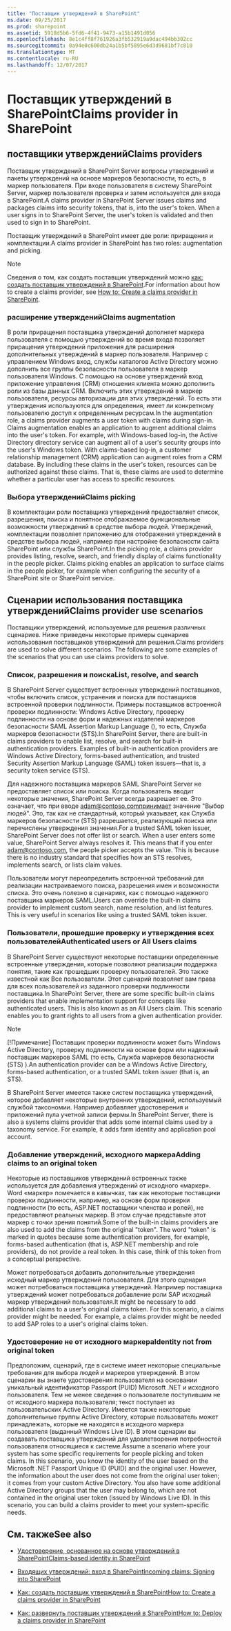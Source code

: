 ```yaml
---
title: "Поставщик утверждений в SharePoint"
ms.date: 09/25/2017
ms.prod: sharepoint
ms.assetid: 5918d5b6-5fd6-4f41-9473-a15b1491d056
ms.openlocfilehash: 8e1c4ff8f761926a3fb532919a9dac494bb302cc
ms.sourcegitcommit: 0a94e0c600db24a1b5bf5895e6d3d9681bf7c810
ms.translationtype: MT
ms.contentlocale: ru-RU
ms.lasthandoff: 12/07/2017
---
```

# <a name="claims-provider-in-sharepoint"></a><span data-ttu-id="bb8f3-102">Поставщик утверждений в SharePoint</span><span class="sxs-lookup"><span data-stu-id="bb8f3-102">Claims provider in SharePoint</span></span>

## <a name="claims-providers"></a><span data-ttu-id="bb8f3-103">поставщики утверждений</span><span class="sxs-lookup"><span data-stu-id="bb8f3-103">Claims providers</span></span>

<span data-ttu-id="bb8f3-p101">Поставщик утверждений в SharePoint Server вопросы утверждений и пакеты утверждений на основе маркеров безопасности, то есть, в маркер пользователя. При входе пользователя в систему SharePoint Server, маркер пользователя проверка и затем используется для входа в SharePoint.</span><span class="sxs-lookup"><span data-stu-id="bb8f3-p101">A claims provider in SharePoint Server issues claims and packages claims into security tokens, that is, into the user's token. When a user signs in to SharePoint Server, the user's token is validated and then used to sign in to SharePoint.</span></span>
  
    
    
<span data-ttu-id="bb8f3-106">Поставщик утверждений в SharePoint имеет две роли: приращения и комплектации.</span><span class="sxs-lookup"><span data-stu-id="bb8f3-106">A claims provider in SharePoint has two roles: augmentation and picking.</span></span>
  
> [!NOTE]
> <span data-ttu-id="bb8f3-107">Сведения о том, как создать поставщик утверждений можно [как: создать поставщик утверждений в SharePoint](how-to-create-a-claims-provider-in-sharepoint.md).</span><span class="sxs-lookup"><span data-stu-id="bb8f3-107">For information about how to create a claims provider, see  [How to: Create a claims provider in SharePoint](how-to-create-a-claims-provider-in-sharepoint.md).</span></span> 
  
    
    


### <a name="claims-augmentation"></a><span data-ttu-id="bb8f3-108">расширение утверждений</span><span class="sxs-lookup"><span data-stu-id="bb8f3-108">Claims augmentation</span></span>

<span data-ttu-id="bb8f3-p102">В роли приращения поставщика утверждений дополняет маркера пользователя с помощью утверждений во время входа позволяет приращения утверждений приложения для расширения дополнительных утверждений в маркер пользователя. Например с управлением Windows вход, службы каталогов Active Directory можно дополнить все группы безопасности пользователя в маркер пользователя Windows. С помощью на основе утверждений вход приложение управления (CRM) отношения клиента можно дополнить роли из базы данных CRM. Включить этих утверждений в маркер пользователя, ресурсы авторизации для этих утверждений. То есть эти утверждения используются для определения, имеет ли конкретному пользователю доступ к определенным ресурсам.</span><span class="sxs-lookup"><span data-stu-id="bb8f3-p102">In the augmentation role, a claims provider augments a user token with claims during sign-in. Claims augmentation enables an application to augment additional claims into the user's token. For example, with Windows-based log-in, the Active Directory directory service can augment all of a user's security groups into the user's Windows token. With claims-based log-in, a customer relationship management (CRM) application can augment roles from a CRM database. By including these claims in the user's token, resources can be authorized against these claims. That is, these claims are used to determine whether a particular user has access to specific resources.</span></span>
  
    
    

### <a name="claims-picking"></a><span data-ttu-id="bb8f3-115">Выбора утверждений</span><span class="sxs-lookup"><span data-stu-id="bb8f3-115">Claims picking</span></span>

<span data-ttu-id="bb8f3-p103">В комплектации роли поставщика утверждений предоставляет список, разрешения, поиска и понятное отображаемое функциональные возможности утверждений в средстве выбора людей. Утверждений, комплектации позволяет приложению для отображения утверждений в средстве выбора людей, например при настройке безопасности сайта SharePoint или службы SharePoint.</span><span class="sxs-lookup"><span data-stu-id="bb8f3-p103">In the picking role, a claims provider provides listing, resolve, search, and friendly display of claims functionality in the people picker. Claims picking enables an application to surface claims in the people picker, for example when configuring the security of a SharePoint site or SharePoint service.</span></span> 
  
    
    

## <a name="claims-provider-use-scenarios"></a><span data-ttu-id="bb8f3-118">Сценарии использования поставщика утверждений</span><span class="sxs-lookup"><span data-stu-id="bb8f3-118">Claims provider use scenarios</span></span>

<span data-ttu-id="bb8f3-p104">Поставщики утверждений, используемые для решения различных сценариев. Ниже приведены некоторые примеры сценариев использования поставщиков утверждений для решения.</span><span class="sxs-lookup"><span data-stu-id="bb8f3-p104">Claims providers are used to solve different scenarios. The following are some examples of the scenarios that you can use claims providers to solve.</span></span>
  
    
    

### <a name="list-resolve-and-search"></a><span data-ttu-id="bb8f3-121">Список, разрешения и поиска</span><span class="sxs-lookup"><span data-stu-id="bb8f3-121">List, resolve, and search</span></span>

<span data-ttu-id="bb8f3-p105">В SharePoint Server существует встроенных утверждений поставщиков, чтобы включить список, устранения и поиска для поставщиков встроенной проверки подлинности. Примеры поставщиков встроенной проверки подлинности: Windows Active Directory, проверку подлинности на основе форм и надежных издателей маркеров безопасности SAML Assertion Markup Language (), то есть, Служба маркеров безопасности (STS).</span><span class="sxs-lookup"><span data-stu-id="bb8f3-p105">In SharePoint Server, there are built-in claims providers to enable list, resolve, and search for built-in authentication providers. Examples of built-in authentication providers are Windows Active Directory, forms-based authentication, and trusted Security Assertion Markup Language (SAML) token issuers—that is, a security token service (STS).</span></span> 
  
    
    
<span data-ttu-id="bb8f3-p106">Для надежного поставщика маркеров SAML SharePoint Server не предоставляет список или поиска. Когда пользователь вводит некоторые значения, SharePoint Server всегда разрешает ее. Это означает, что при вводе adam@contoso.comпринимает значение "Выбор людей". Это, так как не стандартный, который указывает, как Служба маркеров безопасности (STS) разрешается, реализующий поиска или перечислены утверждения значения.</span><span class="sxs-lookup"><span data-stu-id="bb8f3-p106">For a trusted SAML token issuer, SharePoint Server does not offer list or search. When a user enters some value, SharePoint Server always resolves it. This means that if you enter adam@contoso.com, the people picker accepts the value. This is because there is no industry standard that specifies how an STS resolves, implements search, or lists claim values.</span></span>
  
    
    
<span data-ttu-id="bb8f3-p107">Пользователи могут переопределить встроенной требований для реализации настраиваемого поиска, разрешения имен и возможности списка. Это очень полезно в сценариях, как с помощью надежного поставщика маркеров SAML.</span><span class="sxs-lookup"><span data-stu-id="bb8f3-p107">Users can override the built-in claims provider to implement custom search, name resolution, and list features. This is very useful in scenarios like using a trusted SAML token issuer.</span></span>
  
    
    

### <a name="authenticated-users-or-all-users-claims"></a><span data-ttu-id="bb8f3-130">Пользователи, прошедшие проверку и утверждения всех пользователей</span><span class="sxs-lookup"><span data-stu-id="bb8f3-130">Authenticated users or All Users claims</span></span>

<span data-ttu-id="bb8f3-p108">В SharePoint Server существуют некоторые поставщики определенные встроенные утверждения, которые позволяют реализации поддержка понятия, такие как прошедших проверку пользователей. Это также известной как Все пользователи. Этот сценарий позволяет вам права для всех пользователей из заданного проверки подлинности поставщика.</span><span class="sxs-lookup"><span data-stu-id="bb8f3-p108">In SharePoint Server, there are some specific built-in claims providers that enable implementation support for concepts like authenticated users. This is also known as an All Users claim. This scenario enables you to grant rights to all users from a given authentication provider.</span></span>
  
> [!NOTE]
> <span data-ttu-id="bb8f3-134">[!Примечание] Поставщик проверки подлинности может быть Windows Active Directory, проверку подлинности на основе форм или надежный поставщик маркеров SAML (то есть, Служба маркеров безопасности (STS) ).</span><span class="sxs-lookup"><span data-stu-id="bb8f3-134">An authentication provider can be a Windows Active Directory, forms-based authentication, or a trusted SAML token issuer (that is, an STS).</span></span> 
  
    
    

<span data-ttu-id="bb8f3-p109">В SharePoint Server имеется также систем поставщика утверждений, которое добавляет некоторые внутренних утверждений, используемый службой таксономии. Например добавляет удостоверения и приложений пула учетной записи фермы.</span><span class="sxs-lookup"><span data-stu-id="bb8f3-p109">In SharePoint Server, there is also a systems claims provider that adds some internal claims used by a taxonomy service. For example, it adds farm identity and application pool account.</span></span>
  
    
    

### <a name="adding-claims-to-an-original-token"></a><span data-ttu-id="bb8f3-137">Добавление утверждений, исходного маркера</span><span class="sxs-lookup"><span data-stu-id="bb8f3-137">Adding claims to an original token</span></span>

<span data-ttu-id="bb8f3-p110">Некоторые из поставщиков утверждений встроенных также используется для добавления утверждений от исходного «маркер». Word «маркер» помечается в кавычках, так как некоторые поставщики проверки подлинности, например, на основе форм проверки подлинности (то есть, ASP.NET поставщики членства и ролей), не предоставляют реальных маркер. В этом случае представьте этот маркер с точки зрения понятий.</span><span class="sxs-lookup"><span data-stu-id="bb8f3-p110">Some of the built-in claims providers are also used to add the claims from the original "token". The word "token" is marked in quotes because some authentication providers, for example, forms-based authentication (that is, ASP.NET membership and role providers), do not provide a real token. In this case, think of this token from a conceptual perspective.</span></span>
  
    
    
<span data-ttu-id="bb8f3-p111">Может потребоваться добавить дополнительные утверждения исходный маркер утверждений пользователя. Для этого сценария может потребоваться поставщика утверждений. Например поставщика утверждений может потребоваться добавление роли SAP исходный маркер утверждений пользователя.</span><span class="sxs-lookup"><span data-stu-id="bb8f3-p111">It might be necessary to add additional claims to a user's original claims token. For this scenario, a claims provider might be needed. For example, a claims provider might be needed to add SAP roles to a user's original claims token.</span></span>
  
    
    

### <a name="identity-not-from-original-token"></a><span data-ttu-id="bb8f3-144">Удостоверение не от исходного маркера</span><span class="sxs-lookup"><span data-stu-id="bb8f3-144">Identity not from original token</span></span>

<span data-ttu-id="bb8f3-p112">Предположим, сценарий, где в системе имеет некоторые специальные требования для выбора людей и маркеров утверждений. В этом сценарии вы знаете удостоверения пользователя на основании уникальный идентификатор Passport (PUID) Microsoft .NET и исходного пользователя. Тем не менее сведения о пользователе поступившим не от исходного маркера пользователя; текст поступает из пользовательских Active Directory. Имеется также некоторые дополнительные группы Active Directory, которые пользователь может принадлежать, которые не находятся в исходного маркера пользователя (выданный Windows Live ID). В этом сценарии вы создавать поставщика утверждений для удовлетворения потребностей пользователя относящиеся к системе.</span><span class="sxs-lookup"><span data-stu-id="bb8f3-p112">Assume a scenario where your system has some specific requirements for people picking and token claims. In this scenario, you know the identity of the user based on the Microsoft .NET Passport Unique ID (PUID) and the original user. However, the information about the user does not come from the original user token; it comes from your custom Active Directory. You also have some additional Active Directory groups that the user may belong to, which are not contained in the original user token (issued by Windows Live ID). In this scenario, you can build a claims provider to meet your system-specific needs.</span></span>
  
    
    

## <a name="see-also"></a><span data-ttu-id="bb8f3-150">См. также</span><span class="sxs-lookup"><span data-stu-id="bb8f3-150">See also</span></span>
<span data-ttu-id="bb8f3-151"><a name="bk_addresources"> </a></span><span class="sxs-lookup"><span data-stu-id="bb8f3-151"></span></span>


-  [<span data-ttu-id="bb8f3-152">Удостоверение, основанное на основе утверждений в SharePoint</span><span class="sxs-lookup"><span data-stu-id="bb8f3-152">Claims-based identity in SharePoint</span></span>](claims-based-identity-in-sharepoint.md)
    
  
-  [<span data-ttu-id="bb8f3-153">Входящих утверждений: вход в SharePoint</span><span class="sxs-lookup"><span data-stu-id="bb8f3-153">Incoming claims: Signing into SharePoint</span></span>](incoming-claims-signing-into-sharepoint.md)
    
  
-  [<span data-ttu-id="bb8f3-154">Как: создать поставщик утверждений в SharePoint</span><span class="sxs-lookup"><span data-stu-id="bb8f3-154">How to: Create a claims provider in SharePoint</span></span>](how-to-create-a-claims-provider-in-sharepoint.md)
    
  
-  [<span data-ttu-id="bb8f3-155">Как: развернуть поставщик утверждений в SharePoint</span><span class="sxs-lookup"><span data-stu-id="bb8f3-155">How to: Deploy a claims provider in SharePoint</span></span>](how-to-deploy-a-claims-provider-in-sharepoint.md)
    
  

